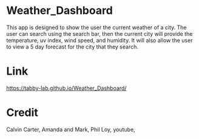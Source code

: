 # Weather_Dashboard
This app is designed to show the user the current weather of a city.
The user can search using the search bar, then the current city will provide the temperature,
uv index, wind speed, and humidity.
It will also allow the user to view a 5 day forecast for the city that they search.

# Link
https://tabby-lab.github.io/Weather_Dashboard/

# Credit
Calvin Carter, Amanda and Mark, Phil Loy, youtube, 
